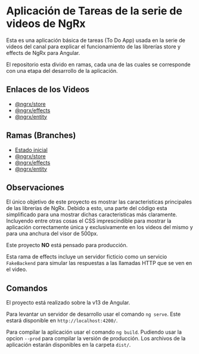 # Aplicación de Tareas de la serie de videos de NgRx

Esta es una aplicación básica de tareas (To Do App) usada en la serie de videos del canal para explicar el funcionamiento de las librerías store y effects de NgRx para Angular.

El repositorio esta divido en ramas, cada una de las cuales se corresponde con una etapa del desarrollo de la aplicación.

## Enlaces de los Videos

- [@ngrx/store](https://youtu.be/btFk-R3tVjo)
- [@ngrx/effects](https://youtu.be/WzLJbtCrVTU)
- [@ngrx/entity](https://youtu.be/3m3GEutSm-s)

## Ramas (Branches)

- [Estado inicial](https://github.com/ako-tech/ngrx-basic-todo)
- [@ngrx/store](https://github.com/ako-tech/ngrx-basic-todo/tree/ngrx/store)
- [@ngrx/effects](https://github.com/ako-tech/ngrx-basic-todo/tree/ngrx/effects)
- [@ngrx/entity](https://github.com/ako-tech/ngrx-basic-todo/tree/ngrx/entity)

## Observaciones

El único objetivo de este proyecto es mostrar las caracteristicas principales de las librerías de NgRx. Debido a esto, una parte del código esta simplificado para una mostrar dichas caracteristicas más claramente. Incluyendo entre otras cosas el CSS imprescindible para mostrar la aplicación correctamente única y exclusivamente en los videos del mismo y para una anchura del visor de 500px.

Este proyecto **NO** está pensado para producción.

Esta rama de effects incluye un servidor ficticio como un servicio `FakeBackend` para simular las respuestas a las llamadas HTTP que se ven en el video.

## Comandos

El proyecto está realizado sobre la v13 de Angular.

Para levantar un servidor de desarrollo usar el comando `ng serve`. Este estará disponible en `http://localhost:4200/`.

Para compilar la aplicación usar el comando `ng build`. Pudiendo usar la opcion `--prod` para compilar la versión de producción. Los archivos de la aplicación estarán disponibles en la carpeta `dist/`.
